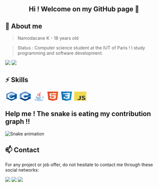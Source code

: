 <h2 align="center">Hi ! Welcome on my GitHub page 👋</h2>

<!--
- 🔭 I’m currently working on ...
- 🌱 I’m currently learning ...
- 👯 I’m looking to collaborate on ...
- 🤔 I’m looking for help with ...
- 💬 Ask me about ...
- 📫 How to reach me: ...
- 😄 Pronouns: ...
- ⚡ Fun fact: ...
-->

## 💬 About me

>Namodacane K - 18 years old

>Status : Computer science student at the IUT of Paris ! I study programming and software development.

<div>
  <img height="160em" src="https://github-readme-stats-sigma-five.vercel.app/api?username=namo-k&show_icons=true&theme=gotham&include_all_commits=true&count_private=true"/>
  <img height="160em" src="https://github-readme-stats-sigma-five.vercel.app/api/top-langs/?username=namo-k&layout=compact&lang_count=32&theme=gotham"/>
</div>

## ⚡ Skills
<div style="display: inline_block;">
    <img align="center" alt="C-icon" height="30" width="40" src="https://raw.githubusercontent.com/devicons/devicon/master/icons/c/c-original.svg">
    <img align="center" alt="Cplusplus-icon" height="30" width="40" src="https://raw.githubusercontent.com/devicons/devicon/master/icons/cplusplus/cplusplus-original.svg">
    <img align="center" alt="Cplusplus-icon" height="30" width="40" src="https://raw.githubusercontent.com/devicons/devicon/master/icons/java/java-original.svg">
    <img align="center" alt="HTML-icon" height="30" width="40" src="https://raw.githubusercontent.com/devicons/devicon/master/icons/html5/html5-original.svg">
    <img align="center" alt="CSS-icon" height="30" width="40" src="https://raw.githubusercontent.com/devicons/devicon/master/icons/css3/css3-original.svg">
    <img align="center" alt="C-icon" height="30" width="40" src="https://raw.githubusercontent.com/devicons/devicon/master/icons/javascript/javascript-original.svg">
</div>

##  Help me ! The snake is eating my contribution graph !!

![Snake animation](https://github.com/Namo-k/Namo-k/blob/output/github-contribution-grid-snake.svg)

## 📫 Contact
For any project or job offer, do not hesitate to contact me through these social networks:
<div style="display: inline_block;">
  <a href="https://www.linkedin.com/in/namodacane-kaliamoorthy" target="_blank"><img src="https://img.shields.io/badge/LinkedIn-0077B5?style=for-the-badge&logo=linkedin&logoColor=white" target="_blank"></a>
  <a href="mailto:kalia.namodacane@gmail.com" target="_blank"><img src="https://img.shields.io/badge/Gmail-D14836?style=for-the-badge&logo=gmail&logoColor=white" target="_blank"></a>
  <a href="https://discord.gg/rAhaf6zvc4" target="_blank"><img src="https://img.shields.io/badge/Discord-7289DA?style=for-the-badge&logo=discord&logoColor=white" target="_blank"></a>

  <!-- ![Snake animation](https://github.com/namo-k/blob/output/github-contribution-grid-snake.svg) -->
</div>

